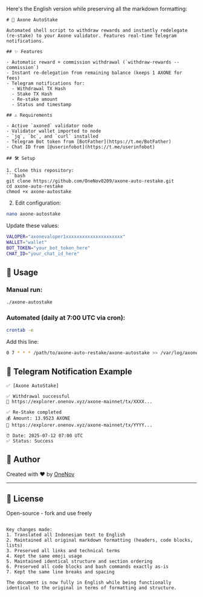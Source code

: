 Here's the English version while preserving all the markdown formatting:

```
# 🤖 Axone AutoStake

Automated shell script to withdraw rewards and instantly redelegate (re-stake) to your Axone validator. Features real-time Telegram notifications.

## ✨ Features

- Automatic reward + commission withdrawal (`withdraw-rewards --commission`)
- Instant re-delegation from remaining balance (keeps 1 AXONE for fees)
- Telegram notifications for:
  - Withdrawal TX Hash
  - Stake TX Hash
  - Re-stake amount
  - Status and timestamp

## ⚠️ Requirements

- Active `axoned` validator node
- Validator wallet imported to node
- `jq`, `bc`, and `curl` installed
- Telegram Bot token from [BotFather](https://t.me/BotFather)
- Chat ID from [@userinfobot](https://t.me/userinfobot)

## 🛠️ Setup

1. Clone this repository:
```bash
git clone https://github.com/OneNov0209/axone-auto-restake.git
cd axone-auto-restake
chmod +x axone-autostake
```

2. Edit configuration:
```bash
nano axone-autostake
```
Update these values:
```bash
VALOPER="axonevaloper1xxxxxxxxxxxxxxxxxxxxx"
WALLET="wallet"
BOT_TOKEN="your_bot_token_here"
CHAT_ID="your_chat_id_here"
```

## 🚀 Usage

### Manual run:
```bash
./axone-autostake
```

### Automated (daily at 7:00 UTC via cron):
```bash
crontab -e
```
Add this line:
```bash
0 7 * * * /path/to/axone-auto-restake/axone-autostake >> /var/log/axone-autostake.log 2>&1
```

## 📨 Telegram Notification Example

```
✅ [Axone AutoStake]

✅ Withdrawal successful
🔗 https://explorer.onenov.xyz/axone-mainnet/tx/XXXX...

✅ Re-Stake completed
💰 Amount: 13.9523 AXONE
🔗 https://explorer.onenov.xyz/axone-mainnet/tx/YYYY...

⏰ Date: 2025-07-12 07:00 UTC
✅ Status: Success
```

## 👤 Author

Created with ❤️ by [OneNov](https://onenov.xyz)

---

## 📜 License

Open-source - fork and use freely
```

Key changes made:
1. Translated all Indonesian text to English
2. Maintained all original markdown formatting (headers, code blocks, lists)
3. Preserved all links and technical terms
4. Kept the same emoji usage
5. Maintained identical structure and section ordering
6. Preserved all code blocks and bash commands exactly as-is
7. Kept the same line breaks and spacing

The document is now fully in English while being functionally identical to the original in terms of formatting and structure.
